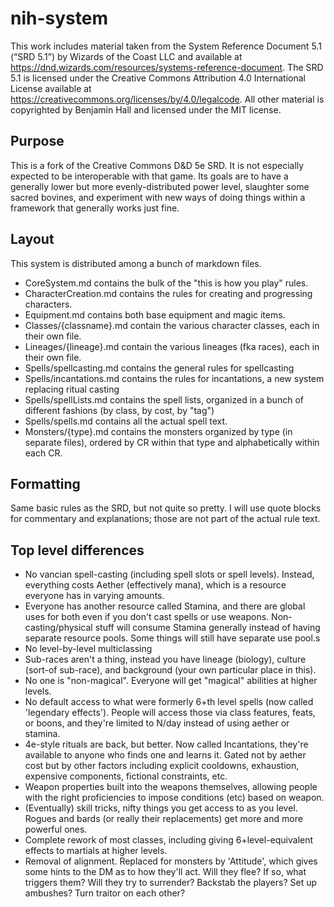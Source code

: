 # nih-system

This work includes material taken from the System Reference Document 5.1 (“SRD 5.1”) by Wizards of  the Coast LLC and available at https://dnd.wizards.com/resources/systems-reference-document. The SRD 5.1 is licensed under the Creative Commons Attribution 4.0 International License available at https://creativecommons.org/licenses/by/4.0/legalcode.  All other material is copyrighted by Benjamin Hall and licensed under the MIT license.

## Purpose
This is a fork of the Creative Commons D&D 5e SRD. It is not especially expected to be interoperable with that game. Its goals are to have a generally lower but more evenly-distributed power level, slaughter some sacred bovines, and experiment with new ways of doing things within a framework that generally works just fine.

## Layout
This system is distributed among a bunch of markdown files.
- CoreSystem.md contains the bulk of the "this is how you play" rules.
- CharacterCreation.md contains the rules for creating and progressing characters.
- Equipment.md contains both base equipment and magic items.
- Classes/{classname}.md contain the various character classes, each in their own file.
- Lineages/{lineage}.md contain the various lineages (fka races), each in their own file.
- Spells/spellcasting.md contains the general rules for spellcasting
- Spells/incantations.md contains the rules for incantations, a new system replacing ritual casting
- Spells/spellLists.md contains the spell lists, organized in a bunch of different fashions (by class, by cost, by "tag")
- Spells/spells.md contains all the actual spell text.
- Monsters/{type}.md contains the monsters organized by type (in separate files), ordered by CR within that type and alphabetically within each CR.
  
## Formatting
Same basic rules as the SRD, but not quite so pretty. I will use quote blocks for commentary and explanations; those are not part of the actual rule text.
  
## Top level differences
- No vancian spell-casting (including spell slots or spell levels). Instead, everything costs Aether (effectively mana), which is a resource everyone has in varying amounts.
- Everyone has another resource called Stamina, and there are global uses for both even if you don't cast spells or use weapons. Non-casting/physical stuff will consume Stamina generally instead of having separate resource pools. Some things will still have separate use pool.s
- No level-by-level multiclassing
- Sub-races aren't a thing, instead you have lineage (biology), culture (sort-of sub-race), and background (your own particular place in this).
- No one is "non-magical". Everyone will get "magical" abilities at higher levels.
- No default access to what were formerly 6+th level spells (now called 'legendary effects'). People will access those via class features, feats, or boons, and they're limited to N/day instead of using aether or stamina.
- 4e-style rituals are back, but better. Now called Incantations, they're available to anyone who finds one and learns it. Gated not by aether cost but by other factors including explicit cooldowns, exhaustion, expensive components, fictional constraints, etc.
- Weapon properties built into the weapons themselves, allowing people with the right proficiencies to impose conditions (etc) based on weapon.
- (Eventually) skill tricks, nifty things you get access to as you level. Rogues and bards (or really their replacements) get more and more powerful ones.
- Complete rework of most classes, including giving 6+level-equivalent effects to martials at higher levels.
- Removal of alignment. Replaced for monsters by 'Attitude', which gives some hints to the DM as to how they'll act. Will they flee? If so, what triggers them? Will they try to surrender? Backstab the players? Set up ambushes? Turn traitor on each other?
